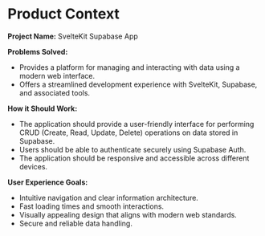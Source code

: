 # Product Context

**Project Name:** SvelteKit Supabase App

**Problems Solved:**

*   Provides a platform for managing and interacting with data using a modern web interface.
*   Offers a streamlined development experience with SvelteKit, Supabase, and associated tools.

**How it Should Work:**

*   The application should provide a user-friendly interface for performing CRUD (Create, Read, Update, Delete) operations on data stored in Supabase.
*   Users should be able to authenticate securely using Supabase Auth.
*   The application should be responsive and accessible across different devices.

**User Experience Goals:**

*   Intuitive navigation and clear information architecture.
*   Fast loading times and smooth interactions.
*   Visually appealing design that aligns with modern web standards.
*   Secure and reliable data handling.
